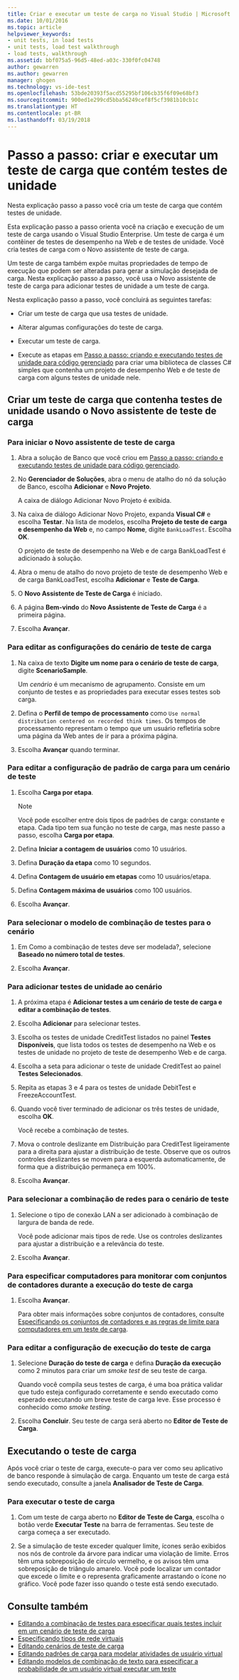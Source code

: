```yaml
---
title: Criar e executar um teste de carga no Visual Studio | Microsoft Docs
ms.date: 10/01/2016
ms.topic: article
helpviewer_keywords:
- unit tests, in load tests
- unit tests, load test walkthrough
- load tests, walkthrough
ms.assetid: bbf075a5-96d5-48ed-a03c-330f0fc04748
author: gewarren
ms.author: gewarren
manager: ghogen
ms.technology: vs-ide-test
ms.openlocfilehash: 53bde20393f5acd55295bf106cb35f6f09e68bf3
ms.sourcegitcommit: 900ed1e299cd5bba56249cef8f5cf3981b10cb1c
ms.translationtype: HT
ms.contentlocale: pt-BR
ms.lasthandoff: 03/19/2018
---
```

# <a name="walkthrough-create-and-run-a-load-test-that-contains-unit-tests"></a>Passo a passo: criar e executar um teste de carga que contém testes de unidade

Nesta explicação passo a passo você cria um teste de carga que contém testes de unidade.

Esta explicação passo a passo orienta você na criação e execução de um teste de carga usando o Visual Studio Enterprise. Um teste de carga é um contêiner de testes de desempenho na Web e de testes de unidade. Você cria testes de carga com o Novo assistente de teste de carga.

Um teste de carga também expõe muitas propriedades de tempo de execução que podem ser alteradas para gerar a simulação desejada de carga. Nesta explicação passo a passo, você usa o Novo assistente de teste de carga para adicionar testes de unidade a um teste de carga.

Nesta explicação passo a passo, você concluirá as seguintes tarefas:

-   Criar um teste de carga que usa testes de unidade.

-   Alterar algumas configurações do teste de carga.

-   Executar um teste de carga.

-   Execute as etapas em [Passo a passo: criando e executando testes de unidade para código gerenciado](../test/walkthrough-creating-and-running-unit-tests-for-managed-code.md) para criar uma biblioteca de classes C# simples que contenha um projeto de desempenho Web e de teste de carga com alguns testes de unidade nele.

## <a name="create-a-load-test-containing-unit-tests-using-the-new-load-test-wizard"></a>Criar um teste de carga que contenha testes de unidade usando o Novo assistente de teste de carga

### <a name="to-start-the-new-load-test-wizard"></a>Para iniciar o Novo assistente de teste de carga

1.  Abra a solução de Banco que você criou em [Passo a passo: criando e executando testes de unidade para código gerenciado](../test/walkthrough-creating-and-running-unit-tests-for-managed-code.md).

2.  No **Gerenciador de Soluções**, abra o menu de atalho do nó da solução de Banco, escolha **Adicionar** e **Novo Projeto**.

     A caixa de diálogo Adicionar Novo Projeto é exibida.

3.  Na caixa de diálogo Adicionar Novo Projeto, expanda **Visual C#** e escolha **Testar**. Na lista de modelos, escolha **Projeto de teste de carga e desempenho da Web** e, no campo **Nome**, digite `BankLoadTest`. Escolha **OK**.

     O projeto de teste de desempenho na Web e de carga BankLoadTest é adicionado à solução.

4.  Abra o menu de atalho do novo projeto de teste de desempenho Web e de carga BankLoadTest, escolha **Adicionar** e **Teste de Carga**.

5.  O **Novo Assistente de Teste de Carga** é iniciado.

6.  A página **Bem-vindo** do **Novo Assistente de Teste de Carga** é a primeira página.

7.  Escolha **Avançar**.

### <a name="to-edit-settings-for-load-test-scenario"></a>Para editar as configurações do cenário de teste de carga

1.  Na caixa de texto **Digite um nome para o cenário de teste de carga**, digite **ScenarioSample**.

     Um *cenário* é um mecanismo de agrupamento. Consiste em um conjunto de testes e as propriedades para executar esses testes sob carga.

2.  Defina o **Perfil de tempo de processamento** como `Use normal distribution centered on recorded think times`. Os tempos de processamento representam o tempo que um usuário refletiria sobre uma página da Web antes de ir para a próxima página.

1.  Escolha **Avançar** quando terminar.

### <a name="to-edit-load-pattern-setting-for-test-scenario"></a>Para editar a configuração de padrão de carga para um cenário de teste

1.  Escolha **Carga por etapa**.

    > [!NOTE]
    > Você pode escolher entre dois tipos de padrões de carga: constante e etapa. Cada tipo tem sua função no teste de carga, mas neste passo a passo, escolha **Carga por etapa**.

2.  Defina **Iniciar a contagem de usuários** como 10 usuários.

3.  Defina **Duração da etapa** como 10 segundos.

4.  Defina **Contagem de usuário em etapas** como 10 usuários/etapa.

5.  Defina **Contagem máxima de usuários** como 100 usuários.

6.  Escolha **Avançar**.

### <a name="to-select-test-mix-model-for-the-scenario"></a>Para selecionar o modelo de combinação de testes para o cenário

1.  Em Como a combinação de testes deve ser modelada?, selecione **Baseado no número total de testes**.

2.  Escolha **Avançar**.

### <a name="to-add-unit-tests-to-the-scenario"></a>Para adicionar testes de unidade ao cenário

1.  A próxima etapa é **Adicionar testes a um cenário de teste de carga e editar a combinação de testes**.

2.  Escolha **Adicionar** para selecionar testes.

3.  Escolha os testes de unidade CreditTest listados no painel **Testes Disponíveis**, que lista todos os testes de desempenho na Web e os testes de unidade no projeto de teste de desempenho Web e de carga.

4.  Escolha a seta para adicionar o teste de unidade CreditTest ao painel **Testes Selecionados**.

5.  Repita as etapas 3 e 4 para os testes de unidade DebitTest e FreezeAccountTest.

6.  Quando você tiver terminado de adicionar os três testes de unidade, escolha **OK**.

     Você recebe a combinação de testes.

7.  Mova o controle deslizante em Distribuição para CreditTest ligeiramente para a direita para ajustar a distribuição de teste. Observe que os outros controles deslizantes se movem para a esquerda automaticamente, de forma que a distribuição permaneça em 100%.

8.  Escolha **Avançar**.

### <a name="to-select-network-mix-for-test-scenario"></a>Para selecionar a combinação de redes para o cenário de teste

1.  Selecione o tipo de conexão LAN a ser adicionado à combinação de largura de banda de rede.

     Você pode adicionar mais tipos de rede. Use os controles deslizantes para ajustar a distribuição e a relevância do teste.

2.  Escolha **Avançar**.

### <a name="to-specify-computers-to-monitor-with-counter-sets-during-load-test-run"></a>Para especificar computadores para monitorar com conjuntos de contadores durante a execução do teste de carga

1.  Escolha **Avançar**.

     Para obter mais informações sobre conjuntos de contadores, consulte [Especificando os conjuntos de contadores e as regras de limite para computadores em um teste de carga](../test/specify-counter-sets-and-threshold-rules-for-load-testing.md).

### <a name="to-edit-run-setting-for-load-test"></a>Para editar a configuração de execução do teste de carga

1.  Selecione **Duração do teste de carga** e defina **Duração da execução** como 2 minutos para criar um *smoke test* de seu teste de carga.

     Quando você compila seus testes de carga, é uma boa prática validar que tudo esteja configurado corretamente e sendo executado como esperado executando um breve teste de carga leve. Esse processo é conhecido como *smoke testing*.

2.  Escolha **Concluir**. Seu teste de carga será aberto no **Editor de Teste de Carga**.

## <a name="running-the-load-test"></a>Executando o teste de carga
 Após você criar o teste de carga, execute-o para ver como seu aplicativo de banco responde à simulação de carga. Enquanto um teste de carga está sendo executado, consulte a janela **Analisador de Teste de Carga**.

### <a name="to-run-the-load-test"></a>Para executar o teste de carga

1.  Com um teste de carga aberto no **Editor de Teste de Carga**, escolha o botão verde **Executar Teste** na barra de ferramentas. Seu teste de carga começa a ser executado.

2.  Se a simulação de teste exceder qualquer limite, ícones serão exibidos nos nós de controle da árvore para indicar uma violação de limite. Erros têm uma sobreposição de círculo vermelho, e os avisos têm uma sobreposição de triângulo amarelo. Você pode localizar um contador que excede o limite e o representa graficamente arrastando o ícone no gráfico. Você pode fazer isso quando o teste está sendo executado.

## <a name="see-also"></a>Consulte também

- [Editando a combinação de testes para especificar quais testes incluir em um cenário de teste de carga](../test/edit-the-test-mix-to-specify-which-web-browsers-types-in-a-load-test-scenario.md)
- [Especificando tipos de rede virtuais](../test/specify-virtual-network-types-in-a-load-test-scenario.md)
- [Editando cenários de teste de carga](../test/edit-load-test-scenarios.md)
- [Editando padrões de carga para modelar atividades de usuário virtual](../test/edit-load-patterns-to-model-virtual-user-activities.md)
- [Editando modelos de combinação de texto para especificar a probabilidade de um usuário virtual executar um teste](../test/edit-test-mix-models-to-specify-the-probability-of-a-virtual-user-running-a-test.md)